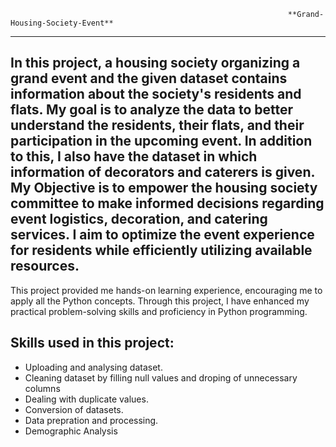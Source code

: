                                                                   **Grand-Housing-Society-Event**
------------------------------------------------------------------------------------------------------------------------------------------------

In this project, a housing society organizing a grand event and the given dataset contains information about the society's residents and flats. 
My goal is to analyze the data to better understand the residents, their flats, and their participation in the upcoming event.
In addition to this, I also have the dataset in which information of decorators and caterers is given. 
My Objective is to empower the housing society committee to make informed decisions regarding event logistics, decoration, and catering services. 
I aim to optimize the event experience for residents while efficiently utilizing available resources.
------------------------------------------------------------------------------------------------------------------------------------------------
This  project provided me hands-on learning experience, encouraging me to apply all the Python concepts. 
Through this project, I have enhanced my practical problem-solving skills and proficiency in Python programming.

**Skills used in this project:**
------------------------------------------------------------------------------------------------------------------------------------------------
- Uploading and analysing dataset.
- Cleaning dataset by filling null values and droping of unnecessary columns
- Dealing with duplicate values.
- Conversion of datasets.
- Data prepration and processing.
- Demographic Analysis
